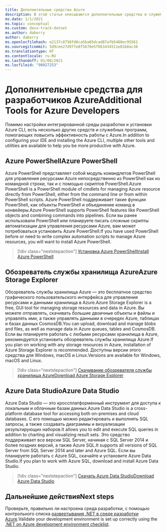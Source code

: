 ```yaml
---
title: Дополнительные средства Azure
description: В этой статье описываются дополнительные средства и служебные программы для работы с Azure, а также способы их установки.
ms.date: 1/1/2021
ms.topic: conceptual
ms.custom: devx-track-dotnet
ms.author: daberry
author: daberry
ms.openlocfilehash: e2137c8758fd8ca5ba05dcad87afb5480ec95561
ms.sourcegitcommit: 5d9cee27d9ffe8f5670e5f663434511e81b8ac38
ms.translationtype: HT
ms.contentlocale: ru-RU
ms.lasthandoff: 01/08/2021
ms.locfileid: "98027253"
---
```

# <a name="additional-tools-for-azure-developers"></a><span data-ttu-id="5e2da-103">Дополнительные средства для разработчиков Azure</span><span class="sxs-lookup"><span data-stu-id="5e2da-103">Additional Tools for Azure Developers</span></span>

<span data-ttu-id="5e2da-104">Помимо настройки интегрированной среды разработки и установки Azure CLI, есть несколько других средств и служебных программ, помогающих повысить эффективность работы с Azure.</span><span class="sxs-lookup"><span data-stu-id="5e2da-104">In addition to configuring your IDE and installing the Azure CLI, multiple other tools and utilities are available to help you be more productive with Azure.</span></span>  

## <a name="azure-powershell"></a><span data-ttu-id="5e2da-105">Azure PowerShell</span><span class="sxs-lookup"><span data-stu-id="5e2da-105">Azure PowerShell</span></span>

<span data-ttu-id="5e2da-106">Azure PowerShell представляет собой модуль командлетов PowerShell для управления ресурсами Azure непосредственно из PowerShell как из командной строки, так и с помощью скриптов PowerShell.</span><span class="sxs-lookup"><span data-stu-id="5e2da-106">Azure PowerShell is a PowerShell module of cmdlets for managing Azure resource directly from PowerShell, either from the command line or from within PowerShell scripts.</span></span>  <span data-ttu-id="5e2da-107">Azure PowerShell поддерживает такие функции PowerShell, как объекты PowerShell и объединение команд в конвейеры.</span><span class="sxs-lookup"><span data-stu-id="5e2da-107">Azure PowerShell supports PowerShell features like PowerShell objects and combining commands into pipelines.</span></span>  <span data-ttu-id="5e2da-108">Если вы ранее использовали PowerShell или планируете писать сложные скрипты автоматизации для управления ресурсами Azure, вам может потребоваться установить Azure PowerShell.</span><span class="sxs-lookup"><span data-stu-id="5e2da-108">If you have used PowerShell before or need to write complex automation scripts to manage Azure resources, you will want to install Azure PowerShell.</span></span>

> [!div class="nextstepaction"]
> [<span data-ttu-id="5e2da-109">Установка Azure PowerShell</span><span class="sxs-lookup"><span data-stu-id="5e2da-109">Install Azure PowerShell</span></span>](/powershell/azure/install-az-ps)

## <a name="azure-storage-explorer"></a><span data-ttu-id="5e2da-110">Обозреватель службы хранилища Azure</span><span class="sxs-lookup"><span data-stu-id="5e2da-110">Azure Storage Explorer</span></span>

<span data-ttu-id="5e2da-111">Обозреватель службы хранилища Azure — это бесплатное средство графического пользовательского интерфейса для управления ресурсами и данными хранилища в Azure.</span><span class="sxs-lookup"><span data-stu-id="5e2da-111">Azure Storage Explorer is a free, GUI tool for managing storage resources and data in Azure.</span></span>  <span data-ttu-id="5e2da-112">Вы можете отправлять, скачивать большие двоичные объекты и файлы и управлять ими, а также управлять данными в очередях Azure, таблицах и базах данных CosmosDB.</span><span class="sxs-lookup"><span data-stu-id="5e2da-112">You can upload, download and manage blobs and files, as well as manage data in Azure queues, tables and CosmosDB.</span></span>  <span data-ttu-id="5e2da-113">Если вы планируете работать с любыми ресурсами хранилища в Azure, рекомендуется установить обозреватель службы хранилища Azure.</span><span class="sxs-lookup"><span data-stu-id="5e2da-113">If you plan on working with any storage resources in Azure, installation of Azure Storage Explorer is recommended.</span></span>  <span data-ttu-id="5e2da-114">Доступны версии этого средства для Windows, macOS и Linux.</span><span class="sxs-lookup"><span data-stu-id="5e2da-114">Versions are available for Windows, macOS and Linux.</span></span>  

> [!div class="nextstepaction"]
> [<span data-ttu-id="5e2da-115">Скачивание обозревателя службы хранилища Azure</span><span class="sxs-lookup"><span data-stu-id="5e2da-115">Download Azure Storage Explorer</span></span>](https://azure.microsoft.com/en-us/features/storage-explorer/)

## <a name="azure-data-studio"></a><span data-ttu-id="5e2da-116">Azure Data Studio</span><span class="sxs-lookup"><span data-stu-id="5e2da-116">Azure Data Studio</span></span>

<span data-ttu-id="5e2da-117">Azure Data Studio — это кроссплатформенный инструмент для доступа к локальным и облачным базам данных.</span><span class="sxs-lookup"><span data-stu-id="5e2da-117">Azure Data Studio is a cross-platform database tool for accessing both on-premises and cloud databases.</span></span>  <span data-ttu-id="5e2da-118">С его помощью можно редактировать и выполнять SQL запросы, а также создавать диаграммы и визуализации результирующих наборов.</span><span class="sxs-lookup"><span data-stu-id="5e2da-118">It allows you to edit and execute SQL queries in addition to charting and visualizing result sets.</span></span>  <span data-ttu-id="5e2da-119">Это средство поддерживает все версии SQL Server, начиная с SQL Server 2014 и более поздних версий, а также Azure SQL.</span><span class="sxs-lookup"><span data-stu-id="5e2da-119">It supports all versions of SQL Server from SQL Server 2014 and later and Azure SQL.</span></span>  <span data-ttu-id="5e2da-120">Если вы планируете работать с Azure SQL, скачайте и установите Azure Data Studio.</span><span class="sxs-lookup"><span data-stu-id="5e2da-120">If you plan to work with Azure SQL, download and install Azure Data Studio.</span></span>

> [!div class="nextstepaction"]
> [<span data-ttu-id="5e2da-121">Скачать Azure Data Studio</span><span class="sxs-lookup"><span data-stu-id="5e2da-121">Download Azure Data Studio</span></span>](/sql/azure-data-studio/download-azure-data-studio)

## <a name="next-steps"></a><span data-ttu-id="5e2da-122">Дальнейшие действия</span><span class="sxs-lookup"><span data-stu-id="5e2da-122">Next steps</span></span>

<span data-ttu-id="5e2da-123">Проверьте, правильно ли настроена среда разработки, с помощью контрольного списка [развертывания .NET в среде разработки Azure](./dotnet-dev-env-checklist.md).</span><span class="sxs-lookup"><span data-stu-id="5e2da-123">Validate your development environment is set up correctly using the [.NET on Azure development environment checklist](./dotnet-dev-env-checklist.md).</span></span>
